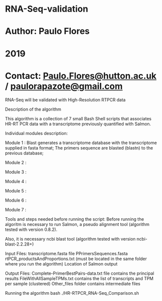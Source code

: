 # RNA-Seq-validation
# Author: Paulo Flores
# 2019
# Contact: Paulo.Flores@hutton.ac.uk / paulorapazote@gmail.com

RNA-Seq will be validated with High-Resolution RTPCR data

Description of the algorithm

This algorithm is a collection of 7 small Bash Shell scripts that associates HR-RT PCR data with a transcriptome previously quantified with Salmon.

Individual modules description:

Module 1 : Blast generates a transcriptome database with the transcriptome supplied in fasta format; The primers sequence are blasted (blastn) to the previous database;

Module 2 :

Module 3 :

Module 4 :

Module 5 :

Module 6 :

Module 7 :

Tools and steps needed before running the script:
Before running the algoritm is necessary to run Salmon, a pseudo alignment tool (algorithm tested with version 0.8.2).

Also, it is necessary ncbi blast tool (algorithm tested with version ncbi-blast-2.2.28+)

Input Files:
transcriptome.fasta file
PPrimersSequences.fasta
rtPCR_productsAndProportions.txt (must be located in the same folder where you run the algorithm)
Location of Salmon output

Output Files:
Complete-PrimerBestPairs-data.txt file contains the principal results
FileWithAllSampleTPMs.txt contains the list of transcripts and TPM per sample (clustered)
Other_files folder contains intermediate files

Running the algorithm
bash ./HR-RTPCR_RNA-Seq_Comparison.sh
